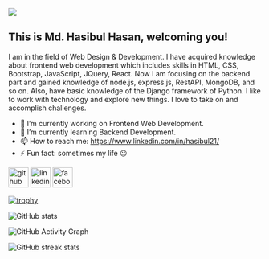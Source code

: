 ![](https://media-exp1.licdn.com/dms/image/C5616AQGudX2OR1zRsw/profile-displaybackgroundimage-shrink_350_1400/0/1645185975493?e=1654128000&v=beta&t=VaMG4L8hNYdaICMUg5fBY5x8Ji4IpKsM8kRyNk8RaOM)

## This is Md. Hasibul Hasan, welcoming you!

I am in the field of Web Design & Development. I have acquired knowledge about frontend web development which includes skills in HTML, CSS, Bootstrap, JavaScript, JQuery, React. Now I am focusing on the backend part and gained knowledge of node.js, express.js, RestAPI, MongoDB, and so on.
Also, have basic knowledge of the Django framework of Python.
I like to work with technology and explore new things. I love to take on and accomplish challenges.

- 🔭 I’m currently working on Frontend Web Development. 
- 🌱 I’m currently learning Backend Development. 
- 📫 How to reach me: https://www.linkedin.com/in/hasibul21/ 
- ⚡ Fun fact: sometimes my life 😐 


[<img src='https://cdn.jsdelivr.net/npm/simple-icons@3.0.1/icons/github.svg' alt='github' height='40'>](https://github.com/hasibul21)  [<img src='https://cdn.jsdelivr.net/npm/simple-icons@3.0.1/icons/linkedin.svg' alt='linkedin' height='40'>](https://www.linkedin.com/in/https://www.linkedin.com/in/hasibul21//)  [<img src='https://cdn.jsdelivr.net/npm/simple-icons@3.0.1/icons/facebook.svg' alt='facebook' height='40'>](https://www.facebook.com/https://www.facebook.com/shanto1997/)  

[![trophy](https://github-profile-trophy.vercel.app/?username=hasibul21)](https://github.com/ryo-ma/github-profile-trophy)

![GitHub stats](https://github-readme-stats.vercel.app/api?username=hasibul21&show_icons=true)  

![GitHub Activity Graph](https://activity-graph.herokuapp.com/graph?username=hasibul21)  

![GitHub streak stats](https://github-readme-streak-stats.herokuapp.com/?user=hasibul21)  

